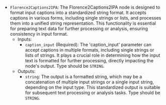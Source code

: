 - `Florence2Captions2IPA`: The Florence2Captions2IPA node is designed to format input captions into a standardized string format. It accepts captions in various forms, including single strings or lists, and processes them into a unified string representation. This functionality is essential for preparing text data for further processing or analysis, ensuring consistency in input format.
    - Inputs:
        - `caption_input` (Required): The 'caption_input' parameter can accept captions in multiple formats, including single strings or lists of strings. It plays a crucial role in determining how the input text is formatted for further processing, directly impacting the node's output. Type should be `STRING`.
    - Outputs:
        - `string`: The output is a formatted string, which may be a concatenation of multiple input strings or a single input string, depending on the input type. This standardized output is suitable for subsequent text processing or analysis tasks. Type should be `STRING`.
